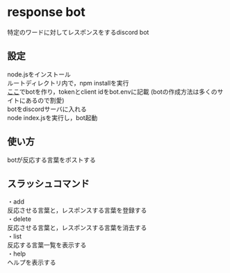 # response bot
特定のワードに対してレスポンスをするdiscord bot

## 設定
node.jsをインストール  
ルートディレクトリ内で，npm installを実行  
[ここ](https://discord.com/developers)でbotを作り，tokenとclient idをbot.envに記載 (botの作成方法は多くのサイトにあるので割愛)  
botをdiscordサーバに入れる  
node index.jsを実行し，bot起動

## 使い方
botが反応する言葉をポストする

## スラッシュコマンド
・add  
反応させる言葉と，レスポンスする言葉を登録する  
・delete  
反応させる言葉と，レスポンスする言葉を消去する  
・list  
反応する言葉一覧を表示する  
・help  
ヘルプを表示する

